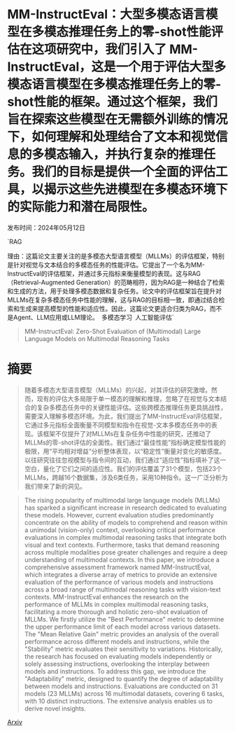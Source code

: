 # MM-InstructEval：大型多模态语言模型在多模态推理任务上的零-shot性能评估在这项研究中，我们引入了 MM-InstructEval，这是一个用于评估大型多模态语言模型在多模态推理任务上的零-shot性能的框架。通过这个框架，我们旨在探索这些模型在无需额外训练的情况下，如何理解和处理结合了文本和视觉信息的多模态输入，并执行复杂的推理任务。我们的目标是提供一个全面的评估工具，以揭示这些先进模型在多模态环境下的实际能力和潜在局限性。

发布时间：2024年05月12日

`RAG

理由：这篇论文主要关注的是多模态大型语言模型（MLLMs）的评估框架，特别是针对视觉与文本结合的多模态任务的性能评估。它提出了一个名为MM-InstructEval的评估框架，并通过多元指标来衡量模型的表现。这与RAG（Retrieval-Augmented Generation）的范畴相符，因为RAG是一种结合了检索和生成的方法，用于处理多模态数据和复杂任务。论文中的评估框架旨在提升对MLLMs在复杂多模态任务中性能的理解，这与RAG的目标相一致，即通过结合检索和生成来提高模型的性能和适应性。因此，这篇论文更适合归类为RAG，而不是Agent、LLM应用或LLM理论。` `多模态学习` `人工智能评估`

> MM-InstructEval: Zero-Shot Evaluation of (Multimodal) Large Language Models on Multimodal Reasoning Tasks

# 摘要

> 随着多模态大型语言模型（MLLMs）的兴起，对其评估的研究激增。然而，现有的评估大多局限于单一模态的理解和推理，忽略了在视觉与文本结合的复杂多模态任务中的关键性能评估。这些跨模态推理任务更具挑战性，需要深入理解多模态环境。为此，我们提出了MM-InstructEval评估框架，它通过多元指标全面衡量不同模型和指令在视觉-文本多模态任务中的表现。该框架不仅提升了对MLLMs在复杂任务中性能的研究，还推动了MLLMs的零-shot评估的全面性。我们通过“最佳性能”指标确定模型性能的极限，用“平均相对增益”分析整体表现，以“稳定性”衡量对变化的敏感度。以往研究往往忽视模型与指令间的互动，我们通过“适应性”指标填补了这一空白，量化了它们之间的适应性。我们的评估覆盖了31个模型，包括23个MLLMs，跨越16个数据集，涉及6类任务，采用10种指令。这一广泛分析为我们带来了新的洞见。

> The rising popularity of multimodal large language models (MLLMs) has sparked a significant increase in research dedicated to evaluating these models. However, current evaluation studies predominantly concentrate on the ability of models to comprehend and reason within a unimodal (vision-only) context, overlooking critical performance evaluations in complex multimodal reasoning tasks that integrate both visual and text contexts. Furthermore, tasks that demand reasoning across multiple modalities pose greater challenges and require a deep understanding of multimodal contexts. In this paper, we introduce a comprehensive assessment framework named MM-InstructEval, which integrates a diverse array of metrics to provide an extensive evaluation of the performance of various models and instructions across a broad range of multimodal reasoning tasks with vision-text contexts. MM-InstructEval enhances the research on the performance of MLLMs in complex multimodal reasoning tasks, facilitating a more thorough and holistic zero-shot evaluation of MLLMs. We firstly utilize the "Best Performance" metric to determine the upper performance limit of each model across various datasets. The "Mean Relative Gain" metric provides an analysis of the overall performance across different models and instructions, while the "Stability" metric evaluates their sensitivity to variations. Historically, the research has focused on evaluating models independently or solely assessing instructions, overlooking the interplay between models and instructions. To address this gap, we introduce the "Adaptability" metric, designed to quantify the degree of adaptability between models and instructions. Evaluations are conducted on 31 models (23 MLLMs) across 16 multimodal datasets, covering 6 tasks, with 10 distinct instructions. The extensive analysis enables us to derive novel insights.

[Arxiv](https://arxiv.org/abs/2405.07229)